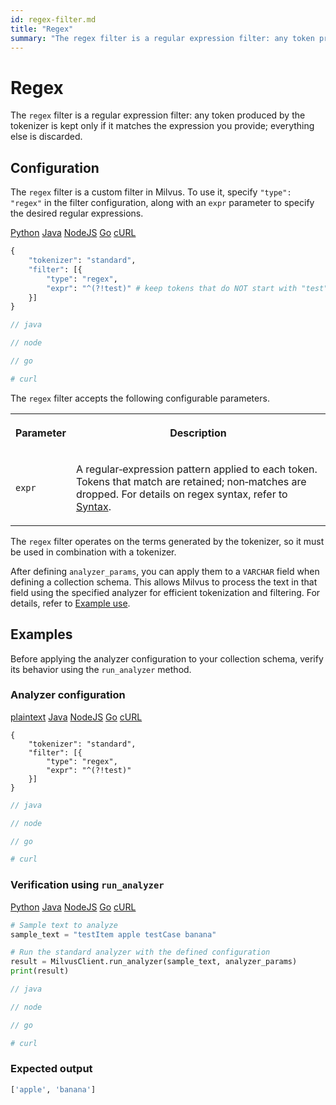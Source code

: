 ```yaml
---
id: regex-filter.md
title: "Regex"
summary: "The regex filter is a regular expression filter: any token produced by the tokenizer is kept only if it matches the expression you provide; everything else is discarded."
---
```


# Regex

The `regex` filter is a regular expression filter: any token produced by the tokenizer is kept only if it matches the expression you provide; everything else is discarded.

## Configuration

The `regex` filter is a custom filter in Milvus. To use it, specify `"type": "regex"` in the filter configuration, along with an `expr` parameter to specify the desired regular expressions.

<div class="multipleCode">
    <a href="#python">Python</a>
    <a href="#java">Java</a>
    <a href="#javascript">NodeJS</a>
    <a href="#go">Go</a>
    <a href="#bash">cURL</a>
</div>

```python
{
    "tokenizer": "standard",
    "filter": [{
        "type": "regex",
        "expr": "^(?!test)" # keep tokens that do NOT start with "test"
    }]
}
```

```java
// java
```

```javascript
// node
```

```go
// go
```

```bash
# curl
```

The `regex` filter accepts the following configurable parameters.

<table>
   <tr>
     <th><p>Parameter</p></th>
     <th><p>Description</p></th>
   </tr>
   <tr>
     <td><p><code>expr</code></p></td>
     <td><p>A regular‑expression pattern applied to each token. Tokens that match are retained; non‑matches are dropped. For details on regex syntax, refer to <a href="https://docs.rs/regex/latest/regex/#syntax">Syntax</a>.</p></td>
   </tr>
</table>

The `regex` filter operates on the terms generated by the tokenizer, so it must be used in combination with a tokenizer.

After defining `analyzer_params`, you can apply them to a `VARCHAR` field when defining a collection schema. This allows Milvus to process the text in that field using the specified analyzer for efficient tokenization and filtering. For details, refer to [Example use](analyzer-overview.md#Example-use).

## Examples

Before applying the analyzer configuration to your collection schema, verify its behavior using the `run_analyzer` method.

### Analyzer configuration

<div class="multipleCode">
    <a href="#plaintext">plaintext</a>
    <a href="#java">Java</a>
    <a href="#javascript">NodeJS</a>
    <a href="#go">Go</a>
    <a href="#bash">cURL</a>
</div>

```plaintext
{
    "tokenizer": "standard",
    "filter": [{
        "type": "regex",
        "expr": "^(?!test)"
    }]
}
```

```java
// java
```

```javascript
// node
```

```go
// go
```

```bash
# curl
```

### Verification using `run_analyzer`

<div class="multipleCode">
    <a href="#python">Python</a>
    <a href="#java">Java</a>
    <a href="#javascript">NodeJS</a>
    <a href="#go">Go</a>
    <a href="#bash">cURL</a>
</div>

```python
# Sample text to analyze
sample_text = "testItem apple testCase banana"

# Run the standard analyzer with the defined configuration
result = MilvusClient.run_analyzer(sample_text, analyzer_params)
print(result)
```

```java
// java
```

```javascript
// node
```

```go
// go
```

```bash
# curl
```

### Expected output

```python
['apple', 'banana']
```

